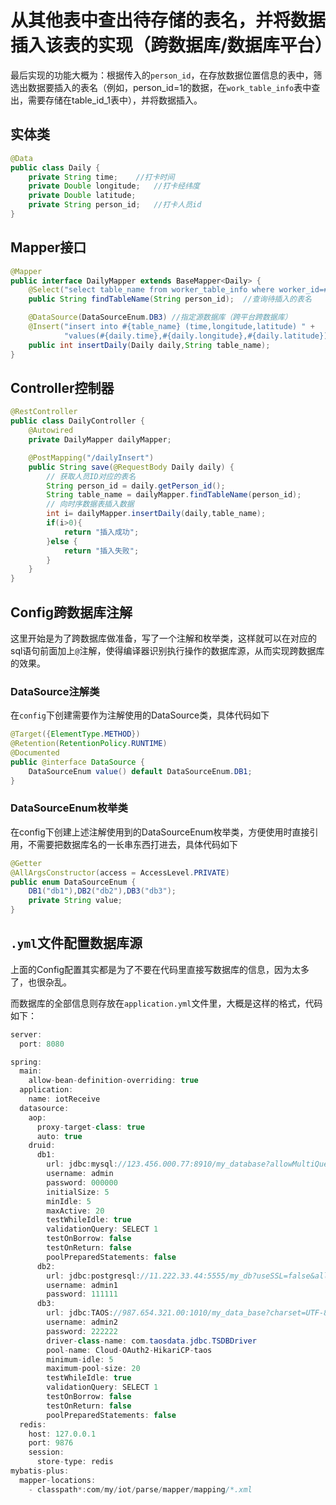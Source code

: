 # 从其他表中查出待存储的表名，并将数据插入该表的实现（跨数据库/数据库平台）

最后实现的功能大概为：根据传入的`person_id`，在存放数据位置信息的表中，筛选出数据要插入的表名（例如，person_id=1的数据，在`work_table_info`表中查出，需要存储在table_id_1表中），并将数据插入。

## 实体类

```java
@Data
public class Daily {
    private String time;	//打卡时间
    private Double longitude;	//打卡经纬度
    private Double latitude;
    private String person_id;	//打卡人员id
}
```
<!--more-->
## Mapper接口

```java
@Mapper
public interface DailyMapper extends BaseMapper<Daily> {
    @Select("select table_name from worker_table_info where worker_id=#{person_id}")
    public String findTableName(String person_id);	//查询待插入的表名

    @DataSource(DataSourceEnum.DB3)	//指定源数据库（跨平台跨数据库）
    @Insert("insert into #{table_name} (time,longitude,latitude) " +
            "values(#{daily.time},#{daily.longitude},#{daily.latitude})")
    public int insertDaily(Daily daily,String table_name);
}
```

## Controller控制器

```JAVA
@RestController
public class DailyController {
    @Autowired
    private DailyMapper dailyMapper;

    @PostMapping("/dailyInsert")
    public String save(@RequestBody Daily daily) {
        // 获取人员ID对应的表名
        String person_id = daily.getPerson_id();
        String table_name = dailyMapper.findTableName(person_id);
        // 向时序数据表插入数据
        int i= dailyMapper.insertDaily(daily,table_name);
        if(i>0){
            return "插入成功";
        }else {
            return "插入失败";
        }
    }
}
```

## Config跨数据库注解

这里开始是为了跨数据库做准备，写了一个注解和枚举类，这样就可以在对应的sql语句前面加上`@`注解，使得编译器识别执行操作的数据库源，从而实现跨数据库的效果。

### DataSource注解类

在`config`下创建需要作为注解使用的DataSource类，具体代码如下

```java
@Target({ElementType.METHOD})
@Retention(RetentionPolicy.RUNTIME)
@Documented
public @interface DataSource {
    DataSourceEnum value() default DataSourceEnum.DB1;
}
```

### DataSourceEnum枚举类

在config下创建上述注解使用到的DataSourceEnum枚举类，方便使用时直接引用，不需要把数据库名的一长串东西打进去，具体代码如下

```java
@Getter
@AllArgsConstructor(access = AccessLevel.PRIVATE)
public enum DataSourceEnum {
    DB1("db1"),DB2("db2"),DB3("db3");
    private String value;
}
```

 ## `.yml`文件配置数据库源

上面的Config配置其实都是为了不要在代码里直接写数据库的信息，因为太多了，也很杂乱。

而数据库的全部信息则存放在`application.yml`文件里，大概是这样的格式，代码如下：

```java
server:
  port: 8080

spring:
  main:
    allow-bean-definition-overriding: true
  application:
    name: iotReceive
  datasource:
    aop:
      proxy-target-class: true
      auto: true
    druid:
      db1:
        url: jdbc:mysql://123.456.000.77:8910/my_database?allowMultiQueries=true&autoReconnect=true&useUnicode=true&characterEncoding=utf8&zeroDateTimeBehavior=convertToNull&useSSL=false&allowPublicKeyRetrieval=true
        username: admin
        password: 000000
        initialSize: 5
        minIdle: 5
        maxActive: 20
        testWhileIdle: true
        validationQuery: SELECT 1
        testOnBorrow: false
        testOnReturn: false
        poolPreparedStatements: false
      db2:
        url: jdbc:postgresql://11.222.33.44:5555/my_db?useSSL=false&allowPublicKeyRetrieval=true
        username: admin1
        password: 111111
      db3:
        url: jdbc:TAOS://987.654.321.00:1010/my_data_base?charset=UTF-8&timezone=UTC-8
        username: admin2
        password: 222222
        driver-class-name: com.taosdata.jdbc.TSDBDriver
        pool-name: Cloud-OAuth2-HikariCP-taos
        minimum-idle: 5
        maximum-pool-size: 20
        testWhileIdle: true
        validationQuery: SELECT 1
        testOnBorrow: false
        testOnReturn: false
        poolPreparedStatements: false
  redis:
    host: 127.0.0.1
    port: 9876
    session:
      store-type: redis
mybatis-plus:
  mapper-locations:
    - classpath*:com/my/iot/parse/mapper/mapping/*.xml
```


